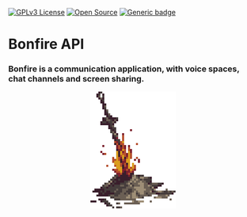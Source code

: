 [![GPLv3 License](https://img.shields.io/badge/License-GPL%20v3-yellow.svg)](https://opensource.org/licenses/)
[![Open Source](https://badges.frapsoft.com/os/v1/open-source.svg?v=103)](https://opensource.org/)
[![Generic badge](https://img.shields.io/badge/status-development-yellow.svg)](https://shields.io/)

# **Bonfire API**

### Bonfire is a communication application, with voice spaces, chat channels and screen sharing.

<p align="center">
    <img src="/.README/bonfire.gif" />
</p>
